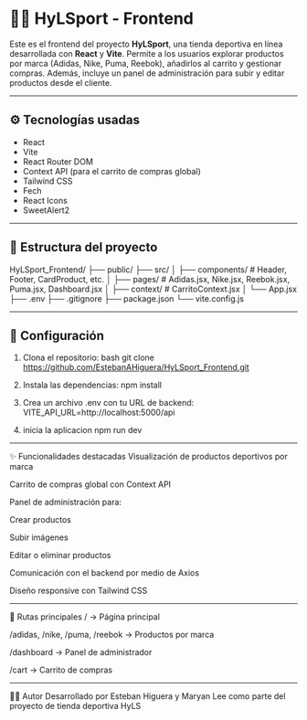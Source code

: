# 🏃‍♀️ HyLSport - Frontend

Este es el frontend del proyecto **HyLSport**, una tienda deportiva en línea desarrollada con **React** y **Vite**. Permite a los usuarios explorar productos por marca (Adidas, Nike, Puma, Reebok), añadirlos al carrito y gestionar compras. Además, incluye un panel de administración para subir y editar productos desde el cliente.

---

## ⚙️ Tecnologías usadas

- React
- Vite
- React Router DOM
- Context API (para el carrito de compras global)
- Tailwind CSS
- Fech
- React Icons
- SweetAlert2

---

## 📁 Estructura del proyecto

HyLSport_Frontend/
├── public/
├── src/
│ ├── components/ # Header, Footer, CardProduct, etc.
│ ├── pages/ # Adidas.jsx, Nike.jsx, Reebok.jsx, Puma.jsx, Dashboard.jsx
│ ├── context/ # CarritoContext.jsx
│ └── App.jsx
├── .env
├── .gitignore
├── package.json
└── vite.config.js

---

## 🔧 Configuración

1. Clona el repositorio:
   bash
git clone https://github.com/EstebanAHiguera/HyLSport_Frontend.git

2. Instala las dependencias:
npm install 

3. Crea un archivo .env con tu URL de backend:
   VITE_API_URL=http://localhost:5000/api

4. inicia la aplicacion
   npm run dev
---
✨ Funcionalidades destacadas
Visualización de productos deportivos por marca

Carrito de compras global con Context API

Panel de administración para:

Crear productos

Subir imágenes

Editar o eliminar productos

Comunicación con el backend por medio de Axios

Diseño responsive con Tailwind CSS

---
🧪 Rutas principales
/ → Página principal

/adidas, /nike, /puma, /reebok → Productos por marca

/dashboard → Panel de administrador

/cart → Carrito de compras

---
🧑‍💻 Autor
Desarrollado por Esteban Higuera y Maryan Lee como parte del proyecto de tienda deportiva HyLS
